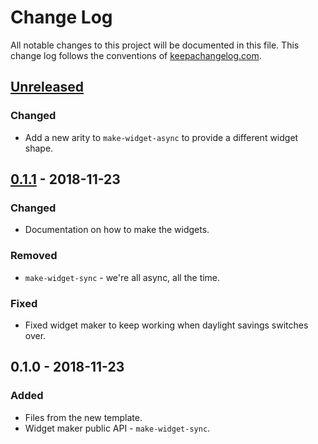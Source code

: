 # Change Log
All notable changes to this project will be documented in this file. This change log follows the conventions of [keepachangelog.com](http://keepachangelog.com/).

## [Unreleased]
### Changed
- Add a new arity to `make-widget-async` to provide a different widget shape.

## [0.1.1] - 2018-11-23
### Changed
- Documentation on how to make the widgets.

### Removed
- `make-widget-sync` - we're all async, all the time.

### Fixed
- Fixed widget maker to keep working when daylight savings switches over.

## 0.1.0 - 2018-11-23
### Added
- Files from the new template.
- Widget maker public API - `make-widget-sync`.

[Unreleased]: https://github.com/your-name/open_weather_data/compare/0.1.1...HEAD
[0.1.1]: https://github.com/your-name/open_weather_data/compare/0.1.0...0.1.1
